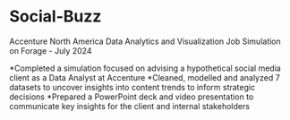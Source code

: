 # Social-Buzz
Accenture North America Data Analytics and Visualization Job Simulation on Forage - July 2024

*Completed a simulation focused on advising a hypothetical social media client as a Data Analyst at Accenture
*Cleaned, modelled and analyzed 7 datasets to uncover insights into content trends to inform strategic decisions
*Prepared a PowerPoint deck and video presentation to communicate key insights for the client and internal stakeholders
